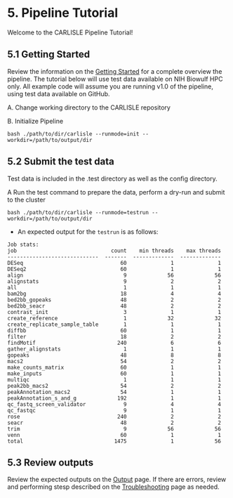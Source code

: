 # 5. Pipeline Tutorial
Welcome to the CARLISLE Pipeline Tutorial!

## 5.1 Getting Started
Review the information on the [Getting Started](https://ccbr.github.io/CARLISLE/user-guide/getting-started/) for a complete overview the pipeline. The tutorial below will use test data available on NIH Biowulf HPC only. All example code will assume you are running v1.0 of the pipeline, using test data available on GitHub.

A. Change working directory to the CARLISLE repository

B. Initialize Pipeline
```
bash ./path/to/dir/carlisle --runmode=init --workdir=/path/to/output/dir
```

## 5.2 Submit the test data
Test data is included in the .test directory as well as the config directory.

A Run the test command to prepare the data, perform a dry-run and submit to the cluster
```
bash ./path/to/dir/carlisle --runmode=testrun --workdir=/path/to/output/dir

```

- An expected output for the `testrun` is as follows:
```
Job stats:
job                              count    min threads    max threads
-----------------------------  -------  -------------  -------------
DESeq                               60              1              1
DESeq2                              60              1              1
align                                9             56             56
alignstats                           9              2              2
all                                  1              1              1
bam2bg                              18              4              4
bed2bb_gopeaks                      48              2              2
bed2bb_seacr                        48              2              2
contrast_init                        3              1              1
create_reference                     1             32             32
create_replicate_sample_table        1              1              1
diffbb                              60              1              1
filter                              18              2              2
findMotif                          240              6              6
gather_alignstats                    1              1              1
gopeaks                             48              8              8
macs2                               54              2              2
make_counts_matrix                  60              1              1
make_inputs                         60              1              1
multiqc                              1              1              1
peak2bb_macs2                       54              2              2
peakAnnotation_macs2                54              1              1
peakAnnotation_s_and_g             192              1              1
qc_fastq_screen_validator            9              4              4
qc_fastqc                            9              1              1
rose                               240              2              2
seacr                               48              2              2
trim                                 9             56             56
venn                                60              1              1
total                             1475              1             56
```

## 5.3 Review outputs
Review the expected outputs on the [Output](https://ccbr.github.io/CARLISLE/user-guide/output/) page. If there are errors, review and performing stesp described on the [Troubleshooting](https://ccbr.github.io/CARLISLE/user-guide/troubleshooting/) page as needed.